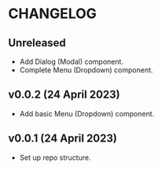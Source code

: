# CHANGELOG


## Unreleased

* Add Dialog (Modal) component.
* Complete Menu (Dropdown) component.


## v0.0.2 (24 April 2023)

* Add basic Menu (Dropdown) component.


## v0.0.1 (24 April 2023)

* Set up repo structure.
